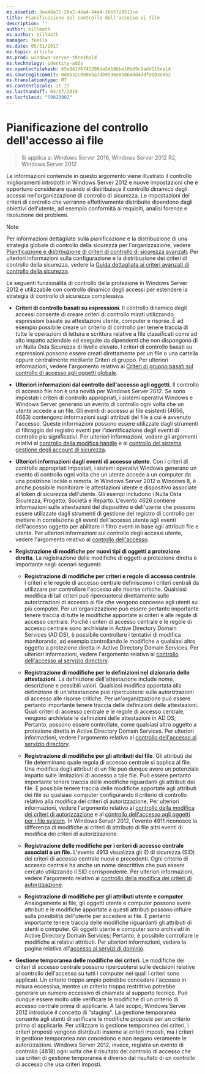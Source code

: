 ```yaml
---
ms.assetid: 3ea48a72-20a2-4da4-84e4-26b5728513ce
title: Pianificazione del controllo dell'accesso ai file
description: ''
author: billmath
ms.author: billmath
manager: femila
ms.date: 05/31/2017
ms.topic: article
ms.prod: windows-server-threshold
ms.technology: identity-adds
ms.openlocfilehash: 65e941f6741298da54186be10bd9c0add115ea14
ms.sourcegitcommit: 0d0b32c8986ba7db9536e0b8648d4ddf9b03e452
ms.translationtype: MT
ms.contentlocale: it-IT
ms.lasthandoff: 04/17/2019
ms.locfileid: "59820902"
---
```

# <a name="plan-for-file-access-auditing"></a>Pianificazione del controllo dell'accesso ai file

>Si applica a: Windows Server 2016, Windows Server 2012 R2, Windows Server 2012

Le informazioni contenute in questo argomento viene illustrato il controllo miglioramenti introdotti in Windows Server 2012 e nuove impostazioni che è opportuno considerare quando si distribuisce il controllo dinamico degli accessi nell'organizzazione di controllo di sicurezza. Le impostazioni dei criteri di controllo che verranno effettivamente distribuite dipendono dagli obiettivi dell'utente, ad esempio conformità ai requisiti, analisi forense e risoluzione dei problemi.  
  
> [!NOTE]  
> Per informazioni dettagliate sulla pianificazione e la distribuzione di una strategia globale di controllo della sicurezza per l'organizzazione, vedere [Pianificazione e distribuzione di criteri di controllo di sicurezza avanzati](https://go.microsoft.com/fwlink/?LinkID=191139). Per ulteriori informazioni sulla configurazione e la distribuzione dei criteri di controllo della sicurezza, vedere la [Guida dettagliata ai criteri avanzati di controllo della sicurezza](https://go.microsoft.com/fwlink/?LinkID=191141).  
  
Le seguenti funzionalità di controllo della protezione in Windows Server 2012 è utilizzabile con controllo dinamico degli accessi per estendere la strategia di controllo di sicurezza complessiva.  
  
-   **Criteri di controllo basati su espressioni**. Il controllo dinamico degli accessi consente di creare criteri di controllo mirati utilizzando espressioni basate su attestazioni utente, computer e risorse. È ad esempio possibile creare un criterio di controllo per tenere traccia di tutte le operazioni di lettura e scrittura relative a file classificati come ad alto impatto aziendale ed eseguite da dipendenti che non dispongono di un Nulla Osta Sicurezza di livello elevato. I criteri di controllo basati su espressioni possono essere creati direttamente per un file o una cartella oppure centralmente mediante Criteri di gruppo. Per ulteriori informazioni, vedere l'argomento relativo ai [Criteri di gruppo basati sul controllo di accesso agli oggetti globale](https://go.microsoft.com/fwlink/?LinkId=241498).  
  
-   **Ulteriori informazioni dal controllo dell'accesso agli oggetti**. Il controllo di accesso file non è una novità per Windows Server 2012. Se sono impostati i criteri di controllo appropriati, i sistemi operativi Windows e Windows Server generano un evento di controllo ogni volta che un utente accede a un file. Gli eventi di accesso ai file esistenti (4656, 4663) contengono informazioni sugli attributi del file a cui è avvenuto l'accesso. Queste informazioni possono essere utilizzate dagli strumenti di filtraggio del registro eventi per l'identificazione degli eventi di controllo più significativi. Per ulteriori informazioni, vedere gli argomenti relativi al [controllo della modifica handle](https://technet.microsoft.com//library/dd772626(WS.10).aspx) e al [controllo del sistema gestione degli account di sicurezza](https://go.microsoft.com/fwlink/?LinkId=241501).  
  
-   **Ulteriori informazioni dagli eventi di accesso utente**. Con i criteri di controllo appropriati impostati, i sistemi operativi Windows generano un evento di controllo ogni volta che un utente accede a un computer da una posizione locale o remota. In Windows Server 2012 o Windows 8, è anche possibile monitorare le attestazioni utente e dispositivo associate al token di sicurezza dell'utente. Gli esempi includono i Nulla Osta Sicurezza, Progetto, Società e Reparto. L'evento 4626 contiene informazioni sulle attestazioni del dispositivo e dell'utente che possono essere utilizzate dagli strumenti di gestione del registro di controllo per mettere in correlazione gli eventi dell'accesso utente agli eventi dell'accesso oggetto per abilitare il filtro eventi in base agli attributi file e utente. Per ulteriori informazioni sul controllo degli accessi utente, vedere l'argomento relativo al [controllo dell'accesso](https://go.microsoft.com/fwlink/?LinkId=241502).  
  
-   **Registrazione di modifiche per nuovi tipi di oggetti a protezione diretta**. La registrazione delle modifiche di oggetti a protezione diretta è importante negli scenari seguenti:  
  
    -   **Registrazione di modifiche per criteri e regole di accesso centrale**. I criteri e le regole di accesso centrale definiscono i criteri centrali da utilizzare per controllare l'accesso alle risorse critiche. Qualsiasi modifica di tali criteri può ripercuotersi direttamente sulle autorizzazioni di accesso ai file che vengono concesse agli utenti su più computer. Per un'organizzazione può essere pertanto importante tenere traccia di tutte le modifiche apportate ai criteri e alle regole di accesso centrale. Poiché i criteri di accesso centrale e le regole di accesso centrale sono archiviate in Active Directory Domain Services (AD DS), è possibile controllare i tentativi di modifica monitorando, ad esempio controllando le modifiche a qualsiasi altro oggetto a protezione diretta in Active Directory Domain Services. Per ulteriori informazioni, vedere l'argomento relativo al [controllo dell'accesso al servizio directory](https://technet.microsoft.com/library/dd941618(WS.10).aspx).  
  
    -   **Registrazione di modifiche per le definizioni nel dizionario delle attestazioni**. La definizione dell'attestazione include nome, descrizione e possibili valori. Qualsiasi modifica apportata alla definizione di un'attestazione può ripercuotersi sulle autorizzazioni di accesso alle risorse critiche. Per un'organizzazione può essere pertanto importante tenere traccia delle definizioni delle attestazioni. Quali criteri di accesso centrale e le regole di accesso centrale, vengono archiviate le definizioni delle attestazioni in AD DS; Pertanto, possono essere controllate, come qualsiasi altro oggetto a protezione diretta in Active Directory Domain Services. Per ulteriori informazioni, vedere l'argomento relativo al [controllo dell'accesso al servizio directory](https://technet.microsoft.com/library/dd941618(WS.10).aspx).  
  
    -   **Registrazione di modifiche per gli attributi dei file**. Gli attributi dei file determinano quale regola di accesso centrale si applica al file. Una modifica degli attributi di un file può dunque avere un potenziale impatto sulle limitazioni di accesso a tale file. Può essere pertanto importante tenere traccia delle modifiche riguardanti gli attributi dei file. È possibile tenere traccia delle modifiche apportate agli attributi dei file su qualsiasi computer configurando il criterio di controllo relativo alla modifica dei criteri di autorizzazione. Per ulteriori informazioni, vedere l'argomento relativo al [controllo della modifica dei criteri di autorizzazione](https://go.microsoft.com/fwlink/?LinkId=241504) e al [controllo dell'accesso agli oggetti per i file system](https://go.microsoft.com/fwlink/?LinkId=241505). In Windows Server 2012, l'evento 4911 riconosce la differenza di modifiche ai criteri di attributo di file altri eventi di modifica dei criteri di autorizzazione.  
  
    -   **Registrazione delle modifiche per i criteri di accesso centrale associati a un file.** L'evento 4913 visualizza gli ID di sicurezza (SID) dei criteri di accesso centrale nuovi e precedenti. Ogni criterio di accesso centrale ha anche un nome descrittivo che può essere cercato utilizzando il SID corrispondente. Per ulteriori informazioni, vedere l'argomento relativo al [controllo della modifica dei criteri di autorizzazione](https://go.microsoft.com/fwlink/?LinkId=241504).  
  
    -   **Registrazione di modifiche per gli attributi utente e computer**. Analogamente ai file, gli oggetti utente e computer possono avere attributi e le modifiche apportate a questi attributi possono influire sulla possibilità dell'utente per accedere ai file. È pertanto importante tenere traccia delle modifiche riguardanti gli attributi di utenti o computer. Gli oggetti utente e computer sono archiviati in Active Directory Domain Services; Pertanto, è possibile controllare le modifiche ai relativi attributi. Per ulteriori informazioni, vedere la pagina relativa all'[accesso ai servizi di dominio](https://go.microsoft.com/fwlink/?LinkId=241508).  
  
-   **Gestione temporanea delle modifiche dei criteri**. Le modifiche dei criteri di accesso centrale possono ripercuotersi sulle decisioni relative al controllo dell'accesso su tutti i computer nei quali i criteri sono applicati. Un criterio troppo ampio potrebbe concedere l'accesso in misura eccessiva, mentre un criterio troppo restrittivo potrebbe generare un numero eccessivo di chiamate al supporto tecnico. Può dunque essere molto utile verificare le modifiche di un criterio di accesso centrale prima di applicarle. A tale scopo, Windows Server 2012 introduce il concetto di "staging". La gestione temporanea consente agli utenti di verificare le modifiche proposte per un criterio prima di applicarle. Per utilizzare la gestione temporanea dei criteri, i criteri proposti vengono distribuiti insieme ai criteri imposti, ma i criteri in gestione temporanea non concedono e non negano veramente le autorizzazioni. Windows Server 2012, invece, registra un evento di controllo (4818) ogni volta che il risultato del controllo di accesso che usa criteri di gestione temporanea è diverso dal risultato di un controllo di accesso che usa criteri imposti.  
  


